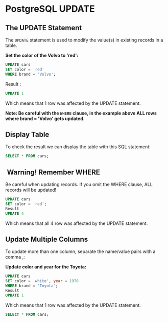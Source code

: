 # PostgreSQL UPDATE

## The UPDATE Statement

The `UPDATE` statement is used to modify the value(s)
in existing records in a table.

**Set the color of the Volvo to 'red':**

```sql
UPDATE cars
SET color = 'red'
WHERE brand = 'Volvo';
```

Result :

```sql
UPDATE 1
```

Which means that 1 row was affected by the UPDATE statement.

**Note: Be careful with the `WHERE` clause, in the example above ALL rows where brand = 'Volvo' gets updated.**

## Display Table

To check the result we can display the table with this SQL statement:

```sql
SELECT * FROM cars;
```

##  Warning! Remember WHERE

Be careful when updating records. If you omit the WHERE clause,
ALL records will be updated!

```sql
UPDATE cars
SET color = 'red';
Result
UPDATE 4
```

Which means that all 4 row was affected by the UPDATE statement.

## Update Multiple Columns

To update more than one column, separate the name/value pairs
with a comma ,:

**Update color and year for the Toyota:**

```sql
UPDATE cars
SET color = 'white', year = 1970
WHERE brand = 'Toyota';
Result
UPDATE 1
```

Which means that 1 row was affected by the UPDATE statement.

```sql
SELECT * FROM cars;
```
